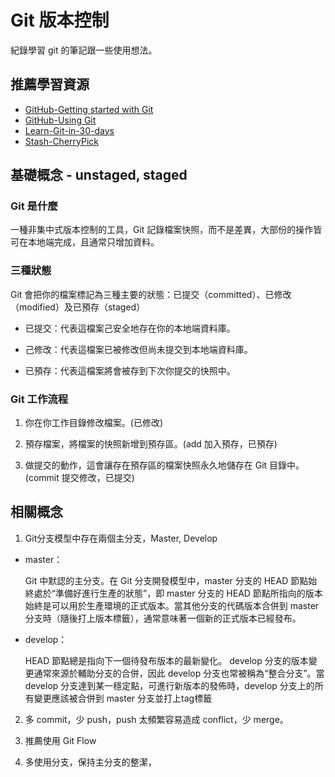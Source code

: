# Git 版本控制

紀錄學習 git 的筆記跟一些使用想法。


## 推薦學習資源
- [GitHub-Getting started with Git](https://docs.github.com/en/get-started/getting-started-with-git)
- [GitHub-Using Git](https://docs.github.com/en/get-started/using-git)
- [Learn-Git-in-30-days](https://github.com/doggy8088/Learn-Git-in-30-days)
- [Stash-CherryPick](https://juejin.cn/post/7071780876501123085)

## 基礎概念 - unstaged, staged

### Git 是什麼

一種非集中式版本控制的工具，Git 記錄檔案快照，而不是差異，大部份的操作皆可在本地端完成，且通常只增加資料。


### 三種狀態
Git 會把你的檔案標記為三種主要的狀態：已提交（committed）、已修改（modified）及已預存（staged）

  - 已提交：代表這檔案己安全地存在你的本地端資料庫。
  
  - 己修改：代表這檔案已被修改但尚未提交到本地端資料庫。
  
  - 已預存：代表這檔案將會被存到下次你提交的快照中。


### Git 工作流程

  1. 你在你工作目錄修改檔案。(已修改)

  2. 預存檔案，將檔案的快照新增到預存區。(add 加入預存，已預存)

  3. 做提交的動作，這會讓存在預存區的檔案快照永久地儲存在 Git 目錄中。(commit 提交修改，已提交)


## 相關概念

  1. Git分支模型中存在兩個主分支，Master, Develop

  - master：

    Git 中默認的主分支。在 Git 分支開發模型中，master 分支的 HEAD 節點始終處於“準備好進行生產的狀態”，即 master 分支的 HEAD 節點所指向的版本始終是可以用於生產環境的正式版本。當其他分支的代碼版本合併到 master 分支時（隨後打上版本標籤），通常意味著一個新的正式版本已經發布。

  - develop：
  
    HEAD 節點總是指向下一個待發布版本的最新變化。 develop 分支的版本變更通常來源於輔助分支的合併，因此 develop 分支也常被稱為“整合分支”。當 develop 分支達到某一穩定點，可進行新版本的發佈時，develop 分支上的所有變更應該被合併到 master 分支並打上tag標籤

  2. 多 commit，少 push，push 太頻繁容易造成 conflict，少 merge。

  3. 推薦使用 Git Flow

  4. 多使用分支，保持主分支的整潔，
